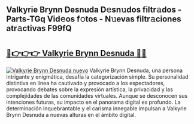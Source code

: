 ## Valkyrie Brynn Desnuda D𝚎sn𝚞dos filtr𝚊dos - Parts-TGq Vid𝚎os f𝚘tos - N𝚞evas filtr𝚊ciones atr𝚊ctivas F99fQ

# <h2><a href="http://mb7jpic.tromn.icu/?c=Valkyrie+Brynn+Desnuda">🔗👉👉👉 Valkyrie Brynn Desnuda 🔗🔗</a></h2>

[![Valkyrie Brynn Desnuda nuevo](https://i.imgur.com/pEAQMta.gif)](http://mb7jpic.tromn.icu/?c=Valkyrie+Brynn+Desnuda)
Valkyrie Brynn Desnuda, una persona intrigante y enigmática, desafía la categorización simple. Su personalidad distintiva en línea ha cautivado y provocado a los espectadores, provocando debates sobre la expresión artística, la privacidad y las complejidades de las comunidades virtuales. Aunque se desconocen sus intenciones futuras, su impacto en el panorama digital es profundo. La determinación inquebrantable y el carisma innegable impulsan a Valkyrie Brynn Desnuda a nuevas alturas en el ámbito digital.

